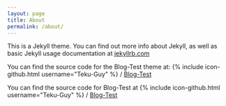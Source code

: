 ```yaml
---
layout: page
title: About
permalink: /about/
---
```


This is a Jekyll theme. You can find out more info about Jekyll, as well as basic Jekyll usage documentation at [jekyllrb.com](http://jekyllrb.com/)

You can find the source code for the Blog-Test theme at:
{% include icon-github.html username="Teku-Guy" %} /
[Blog-Test](https://github.com/teku-guy/)

You can find the source code for Blog-Test at
{% include icon-github.html username="Teku-Guy" %} /
[Blog-Test](https://github.com/teku-guy/blog-test)
